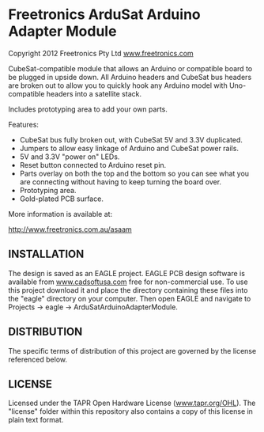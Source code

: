 Freetronics ArduSat Arduino Adapter Module
==========================================
Copyright 2012 Freetronics Pty Ltd   www.freetronics.com  

CubeSat-compatible module that allows an Arduino or compatible board
to be plugged in upside down. All Arduino headers and CubeSat bus
headers are broken out to allow you to quickly hook any Arduino
model with Uno-compatible headers into a satellite stack.

Includes prototyping area to add your own parts.

Features:

 * CubeSat bus fully broken out, with CubeSat 5V and 3.3V duplicated.
 * Jumpers to allow easy linkage of Arduino and CubeSat power rails.
 * 5V and 3.3V "power on" LEDs.
 * Reset button connected to Arduino reset pin.
 * Parts overlay on both the top and the bottom so you can see what you
   are connecting without having to keep turning the board over.
 * Prototyping area.
 * Gold-plated PCB surface.

More information is available at:

  http://www.freetronics.com.au/asaam


INSTALLATION
------------
The design is saved as an EAGLE project. EAGLE PCB design software is
available from www.cadsoftusa.com free for non-commercial use. To use
this project download it and place the directory containing these files
into the "eagle" directory on your computer. Then open EAGLE and
navigate to Projects -> eagle -> ArduSatArduinoAdapterModule.


DISTRIBUTION
------------
The specific terms of distribution of this project are governed by the
license referenced below.


LICENSE
-------
Licensed under the TAPR Open Hardware License (www.tapr.org/OHL).
The "license" folder within this repository also contains a copy of
this license in plain text format.

